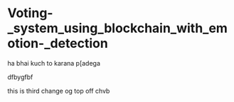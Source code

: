 ﻿# Voting-_system_using_blockchain_with_emotion-_detection

 ha bhai kuch to karana p[adega

dfbygfbf

 this is  third change og top off chvb